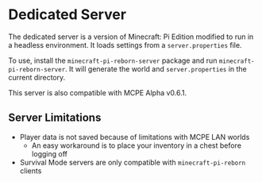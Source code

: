 # Dedicated Server
The dedicated server is a version of Minecraft: Pi Edition modified to run in a headless environment. It loads settings from a ``server.properties`` file.

To use, install the ``minecraft-pi-reborn-server`` package and run ``minecraft-pi-reborn-server``. It will generate the world and ``server.properties`` in the current directory.

This server is also compatible with MCPE Alpha v0.6.1.

## Server Limitations
- Player data is not saved because of limitations with MCPE LAN worlds
  - An easy workaround is to place your inventory in a chest before logging off
- Survival Mode servers are only compatible with ``minecraft-pi-reborn`` clients
